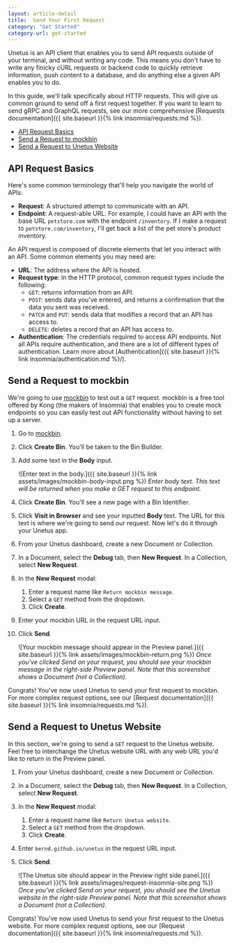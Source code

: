 ```yaml
---
layout: article-detail
title:  Send Your First Request
category: "Get Started"
category-url: get-started
---
```


Unetus is an API client that enables you to send API requests outside of your terminal, and without writing any code. This means you don't have to write any finicky cURL requests or backend code to quickly retrieve information, push content to a database, and do anything else a given API enables you to do.

In this guide, we'll talk specifically about HTTP requests. This will give us common ground to send off a first request together. If you want to learn to send gRPC and GraphQL requests, see our more comprehensive [Requests documentation]({{ site.baseurl }}{% link insomnia/requests.md %}).

- [API Request Basics](#api-request-basics)
- [Send a Request to mockbin](#send-a-request-to-mockbin)
- [Send a Request to Unetus Website](#send-a-request-to-insomnia-website)

## API Request Basics

Here's some common terminology that'll help you navigate the world of APIs:

* **Request**: A structured attempt to communicate with an API.
* **Endpoint**: A request-able URL. For example, I could have an API with the base URL `petstore.com` with the endpoint `/inventory`. If I make a request to `petstore.com/inventory`, I'll get back a list of the pet store's product inventory.

An API request is composed of discrete elements that let you interact with an API. Some common elements you may need are:

* **URL**: The address where the API is hosted.
* **Request type**: In the HTTP protocol, common request types include the following:
  * `GET`: returns information from an API.
  * `POST`: sends data you've entered, and returns a confirmation that the data you sent was received.
  * `PATCH` and `PUT`: sends data that modifies a record that an API has access to.
  * `DELETE`: deletes a record that an API has access to.
* **Authentication**: The credentials required to access API endpoints. Not all APIs require authentication, and there are a lot of different types of authentication. Learn more about [Authentication]({{ site.baseurl }}{% link insomnia/authentication.md %}/).

## Send a Request to mockbin

We're going to use [mockbin](https://mockbin.org/) to test out a `GET` request. mockbin is a free tool offered by Kong (the makers of Insomnia) that enables you to create mock endpoints so you can easily test out API functionality without having to set up a server.

1. Go to [mockbin](https://mockbin.org/).
1. Click **Create Bin**. You'll be taken to the Bin Builder.
1. Add some text in the **Body** input.

   ![Enter text in the body.]({{ site.baseurl }}{% link assets/images/mockbin-body-input.png %})
   _Enter body text. This text will be returned when you make a GET request to this endpoint._

1. Click **Create Bin**. You'll see a new page with a Bin Identifier.
1. Click **Visit in Browser** and see your inputted **Body** text. The URL for this text is where we're going to send our request. Now let's do it through your Unetus app.
1. From your Unetus dashboard, create a new Document or Collection.
1. In a Document, select the **Debug** tab, then **New Request**. In a Collection, select **New Request**.
1. In the **New Request** modal:
   1. Enter a request name like `Return mockbin message`.
   1. Select a `GET` method from the dropdown.
   1. Click **Create**.
1. Enter your mockbin URL in the request URL input.
1. Click **Send**.

   ![Your mockbin message should appear in the Preview panel.]({{ site.baseurl }}{% link assets/images/mockbin-return.png %})
   _Once you've clicked Send on your request, you should see your mockbin message in the right-side Preview panel. Note that this screenshot shows a Document (not a Collection)._

Congrats! You've now used Unetus to send your first request to mockbin. For more complex request options, see our [Request documentation]({{ site.baseurl }}{% link insomnia/requests.md %}).

## Send a Request to Unetus Website

In this section, we're going to send a `GET` request to the Unetus website. Feel free to interchange the Unetus website URL with any web URL you'd like to return in the Preview panel.

1. From your Unetus dashboard, create a new Document or Collection.
1. In a Document, select the **Debug** tab, then **New Request**. In a Collection, select **New Request**.
1. In the **New Request** modal:
   1. Enter a request name like `Return Unetus website`.
   1. Select a `GET` method from the dropdown.
   1. Click **Create**.
1. Enter `bernd.github.io/unetus` in the request URL input.
1. Click **Send**.

    ![The Unetus site should appear in the Preview right side panel.]({{ site.baseurl }}{% link assets/images/request-insomnia-site.png %})
    _Once you've clicked Send on your request, you should see the Unetus website in the right-side Preview panel. Note that this screenshot shows a Document (not a Collection)._

Congrats! You've now used Unetus to send your first request to the Unetus website. For more complex request options, see our [Request documentation]({{ site.baseurl }}{% link insomnia/requests.md %}).
